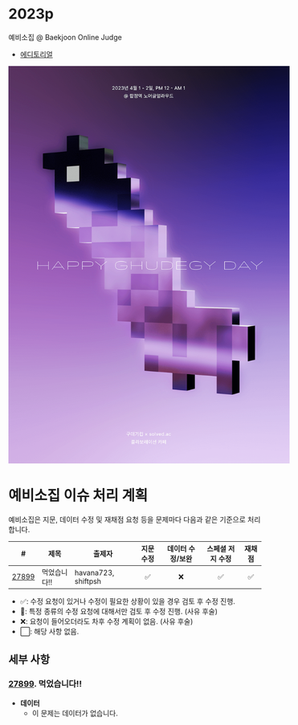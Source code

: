 # 2023p
 예비소집 @ Baekjoon Online Judge

* [에디토리얼](editorial.md)

<img src="./poster-1024.png" style="max-width: 560px"/>

#  예비소집 이슈 처리 계획

 예비소집은 지문, 데이터 수정 및 재채점 요청 등을 문제마다 다음과 같은 기준으로 처리합니다.

| # | 제목 | 출제자 | 지문 수정 | 데이터 수정/보완 | 스페셜 저지 수정 | 재채점 |
|---|------|--------|:--------:|:----------:|:--------------:|:-----:|
| [27899](https://www.acmicpc.net/problem/27899) | 먹었습니다!! | havana723, shiftpsh | ✅ | ❌ | ✅ | ✅ |

* ✅: 수정 요청이 있거나 수정이 필요한 상황이 있을 경우 검토 후 수정 진행.
* 🤔: 특정 종류의 수정 요청에 대해서만 검토 후 수정 진행. (사유 후술)
* ❌: 요청이 들어오더라도 차후 수정 계획이 없음. (사유 후술)
* ⬜️: 해당 사항 없음.

## 세부 사항

### [27899](https://www.acmicpc.net/problem/27899). 먹었습니다!!
* **데이터**
  * 이 문제는 데이터가 없습니다.
